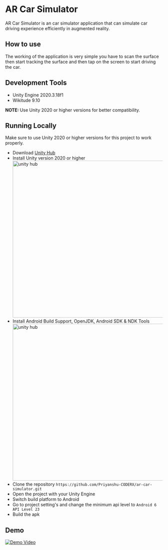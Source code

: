 # AR Car Simulator
AR Car Simulator is an car simulator application that can simulate car driving experience efficiently  in augmented reality.

## How to use
The working of the application is very simple you have to scan the surface then start tracking the surface and then tap on the screen to start driving the car.

## Development Tools
* Unity Engine 2020.3.18f1
* Wikitude 9.10

<b>NOTE: </b> Use Unity 2020 or higher versions for better compatibility.

## Running Locally
Make sure to use Unity 2020 or higher versions for this project to work properly.
* Download [Unity Hub](https://unity3d.com/get-unity/download "Unity Hub")
* Install Unity version 2020 or higher<br>
<img alt="unity hub" width="500px" src="https://i.postimg.cc/tyf4TqW9/ss1.jpg" ></img>
* Install Android Build Support, OpenJDK, Android SDK & NDK Tools
<img alt="unity hub" width="500px" src="https://i.postimg.cc/YCDybnBV/ss2.jpg" ></img>
* Clone the repository `https://github.com/Priyanshu-CODERX/ar-car-simulator.git`
* Open the project with your Unity Engine
* Switch build platform to Android
* Go to project setting's and change the minimum api level to `Android 6 API Level 23`
* Build the apk

## Demo

[![Demo Video](https://i.ibb.co/JKQfM1X/Screenshot-2022-04-24-105325.jpg)](https://youtu.be/OiX8JkyqAwM)